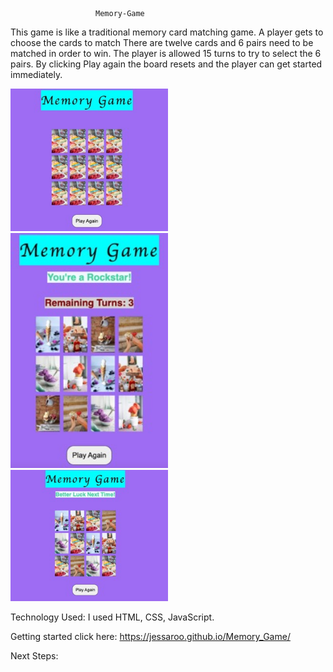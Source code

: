                        Memory-Game       

This game is like a traditional memory card matching game. 
A player gets to choose the cards to match
There are twelve cards and 6 pairs need to be matched in order to win. 
The player is allowed 15 turns to try to select the 6 pairs.
By clicking Play again the board resets and the player can get started immediately.  

<img src="Ice Cream Images/Game Small.jpeg" alt="cards" style="width: 50%">
<img src="Ice Cream Images/Game won Small.jpeg" alt="cards" style="width: 50%">
<img src="Ice Cream Images/Game lost Small.jpeg" alt="cards" style="width: 50%">


Technology Used:
I used HTML, CSS, JavaScript. 


Getting started click here: https://jessaroo.github.io/Memory_Game/

Next Steps: 
